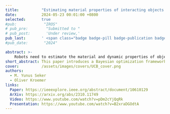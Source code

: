 ```yaml
---
title:          "Estimating material properties of interacting objects using Sum-GP-UCB"
date:           2024-05-23 00:01:00 +0800
selected:       true
#pub:            "IROS"
# pub_pre:        "Submitted to "
# pub_post:       'Under review,'
pub_last:       ' <span class="badge badge-pill badge-publication badge-success">ICRA 2024 - Accepted</span> '
#pub_date:       "2024"

abstract: >-
    Robots need to estimate the material and dynamic properties of objects from observations in order to simulate them accurately. We present a Bayesian optimization approach to identifying the material property parameters of objects based on a set of observations. Our focus is on estimating these properties based on observations of scenes with different sets of interacting objects. We propose an approach that exploits the structure of the reward function by modeling the reward for each observation separately and using only the parameters of the objects in that scene as inputs. The resulting lower-dimensional models generalize better over the parameter space, which in turn results in a faster optimization. To speed up the optimization process further, and reduce the number of simulation runs needed to find good parameter values, we also propose partial evaluations of the reward function, wherein the selected parameters are only evaluated on a subset of real world evaluations. The approach was successfully evaluated on a set of scenes with a wide range of object interactions, and we showed that our method can effectively perform incremental learning without resetting the rewards of the gathered observations.
short_abstract: This paper introduces a Bayesian optimization framework to estimate object material properties from observed interactions. By modeling each observation independently and focusing only on relevant object parameters, the method achieves faster, more generalizable optimization. It further improves efficiency through partial reward evaluations, enabling robust and incremental learning across diverse real-world scenes.
cover:          /assets/images/covers/UCB_cover.png
authors:
  - M. Yunus Seker
  - Oliver Kroemer
links:
  Paper: https://ieeexplore.ieee.org/abstract/document/10610129
  ArXiv: https://arxiv.org/abs/2310.11749
  Video: https://www.youtube.com/watch?v=pDm2cYjQqRk
  Presentation: https://www.youtube.com/watch?v=B2xraDGOdtA
---
```

